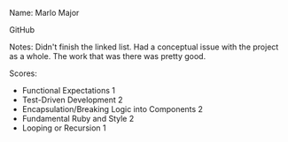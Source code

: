 
Name: Marlo Major


GitHub

Notes: Didn't finish the linked list. Had a conceptual issue with the project as a whole. The work that was there was pretty good.

Scores:

* Functional Expectations 1
* Test-Driven Development 2
* Encapsulation/Breaking Logic into Components 2
* Fundamental Ruby and Style 2
* Looping or Recursion 1
